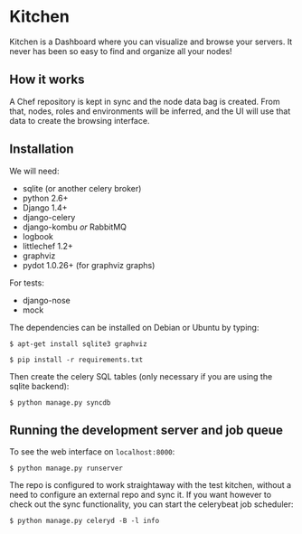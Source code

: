 # Kitchen

Kitchen is a Dashboard where you can visualize and browse your servers.
It never has been so easy to find and organize all your nodes!

## How it works

A Chef repository is kept in sync and the node data bag is created. From that,
nodes, roles and environments will be inferred, and the UI will use
that data to create the browsing interface.

## Installation

We will need:

* sqlite (or another celery broker)
* python 2.6+
* Django 1.4+
* django-celery
* django-kombu *or* RabbitMQ
* logbook
* littlechef 1.2+
* graphviz
* pydot 1.0.26+ (for graphviz graphs)

For tests:

* django-nose
* mock

The dependencies can be installed on Debian or Ubuntu by typing:

    $ apt-get install sqlite3 graphviz

    $ pip install -r requirements.txt


Then create the celery SQL tables (only necessary if you are using the sqlite
backend):

    $ python manage.py syncdb

## Running the development server and job queue

To see the web interface on `localhost:8000`:

    $ python manage.py runserver

The repo is configured to work straightaway with the test kitchen, without a need
to configure an external repo and sync it. If you want however to check out the 
sync functionality, you can start the celerybeat job scheduler:

    $ python manage.py celeryd -B -l info
